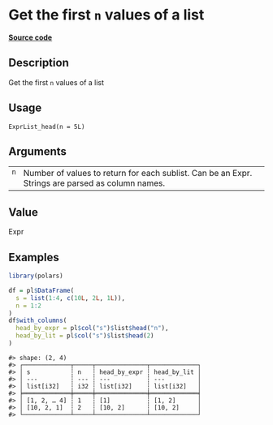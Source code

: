 
# Get the first <code>n</code> values of a list

[**Source code**](https://github.com/pola-rs/r-polars/tree/main/R/expr__list.R#L341)

## Description

Get the first <code>n</code> values of a list

## Usage

<pre><code class='language-R'>ExprList_head(n = 5L)
</code></pre>

## Arguments

<table>
<tr>
<td style="white-space: nowrap; font-family: monospace; vertical-align: top">
<code id="ExprList_head_:_n">n</code>
</td>
<td>
Number of values to return for each sublist. Can be an Expr. Strings are
parsed as column names.
</td>
</tr>
</table>

## Value

Expr

## Examples

``` r
library(polars)

df = pl$DataFrame(
  s = list(1:4, c(10L, 2L, 1L)),
  n = 1:2
)
df$with_columns(
  head_by_expr = pl$col("s")$list$head("n"),
  head_by_lit = pl$col("s")$list$head(2)
)
```

    #> shape: (2, 4)
    #> ┌─────────────┬─────┬──────────────┬─────────────┐
    #> │ s           ┆ n   ┆ head_by_expr ┆ head_by_lit │
    #> │ ---         ┆ --- ┆ ---          ┆ ---         │
    #> │ list[i32]   ┆ i32 ┆ list[i32]    ┆ list[i32]   │
    #> ╞═════════════╪═════╪══════════════╪═════════════╡
    #> │ [1, 2, … 4] ┆ 1   ┆ [1]          ┆ [1, 2]      │
    #> │ [10, 2, 1]  ┆ 2   ┆ [10, 2]      ┆ [10, 2]     │
    #> └─────────────┴─────┴──────────────┴─────────────┘
